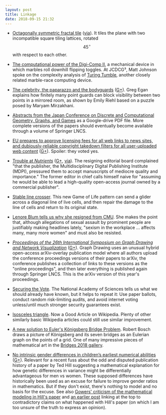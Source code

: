 ```yaml
---
layout: post
title: Linkage
date: 2018-09-15 21:32
---
```

* [Octagonally symmetric fractal tile](http://uuuuuu.lassp.cornell.edu/gallery/fractal_fun) ([via](https://arxiv.org/abs/1804.06577)). It tiles the plane with two incompatible square tiling lattices, rotated $$45^\circ$$ with respect to each other.

* [The computational power of the Digi-Comp II](https://www.scottaaronson.com/blog/?p=1902), a mechanical device in which marbles roll downhill flipping toggles. At JCDCG³, Matt Johnson spoke on the complexity analysis of [Turing Tumble](https://techcrunch.com/2017/05/30/the-turing-tumble-lets-you-and-your-kids-build-real-mechanical-computers/), another closely related marble-race computing device.

* [The celebrity, the paparazzo and the bodyguards](https://web.archive.org/web/20190210023415/https://plus.google.com/113086553300459368002/posts/gFGPmCXHKUs) ([G+](https://web.archive.org/web/20190210023347/https://plus.google.com/100003628603413742554/posts/FuLGT2J2RyY)). Greg Egan explains how finitely many point guards can block visibility between two points in a mirrored room, as shown by Emily Riehl based on a puzzle posed by Maryam Mirzakhani.

* [Abstracts from the Japan Conference on Discrete and Computational Geometry, Graphs, and Games](https://drive.google.com/file/d/1RFaXEdKk5TUHc1QePWsdplOR7etRZOV1/view?usp=drive_open) as a Google-drive PDF file. More complete versions of the papers should eventually become available through a volume of Springer LNCS.

* [EU prepares to approve licensing fees for all web links to news sites, and dubiously-reliable copyright takedown filters for all user-uploaded web content](https://boingboing.net/2018/09/06/six-days-left-2.html) ([G+](https://web.archive.org/web/20190210023201/https://plus.google.com/100003628603413742554/posts/aMS6P2tDans)). Spoiler: they voted yes.

* [Trouble at _Nutrients_](http://www.sciencemag.org/news/2018/09/open-access-editors-resign-after-alleged-pressure-publish-mediocre-papers) ([G+](https://web.archive.org/web/20190210023122/https://plus.google.com/100003628603413742554/posts/18FLXpjvTkP), [via](https://retractionwatch.com/2018/09/08/weekend-reads-an-article-on-a-controversial-topic-just-disappears-mass-resignations-from-a-nutrition-journal-the-likely-mistaken-history-of-the-vibrator/)). The resigning editorial board complained "that the publisher, the Multidisciplinary Digital Publishing Institute (MDPI), pressured them to accept manuscripts of mediocre quality and importance." The former editor in chief calls himself naive for "assuming he would be able to lead a high-quality open-access journal owned by a commercial publisher".

* [Stable line crosser](http://www.conwaylife.com/forums/viewtopic.php?p=63536#p63536). This new Game of Life pattern can send a glider across a diagonal line of live cells, and then repair the damage to the line of cells and return to its original state.

* [Lenore Blum tells us why she resigned from CMU](https://www.nextpittsburgh.com/features/lenore-blum-speaks-out-about-sexism-in-the-workplace/). She makes the point that, although allegations of sexual assault by prominent people are justifiably making headlines lately, "sexism in the workplace ... affects many, many more women" and must also be resisted.

* [_Proceedings of the 26th International Symposium on Graph Drawing and Network Visualization_](https://arxiv.org/abs/1809.03264) ([G+](https://web.archive.org/web/20190210022940/https://plus.google.com/100003628603413742554/posts/AxBVpfeJNXi)). Graph Drawing uses an unusual hybrid open-access arXiv-overlay publication model where all authors upload the conference proceedings versions of their papers to arXiv, the conference publishes a collection of links to these versions as the "online proceedings", and then later everything is published again through Springer LNCS. This is the arXiv version of this year's proceedings.

* [Securing the Vote](https://www.lawfareblog.com/securing-vote-report-national-academies-sciences). The National Academy of Sciences tells us what we should already have known, but it helps to repeat it: Use paper ballots, conduct random risk-limiting audits, and avoid internet voting unless/until much stronger security guarantees exist.

* [Isosceles triangle](https://en.wikipedia.org/wiki/Isosceles_triangle). Now a Good Article on Wikipedia. Plenty of other similarly basic Wikipedia articles could still use similar improvement.

* [A new solution to Euler's Königsberg Bridge Problem](http://gallery.bridgesmathart.org/exhibitions/2018-bridges-conference/bobb). Robert Bosch draws a picture of Königsberg and its seven bridges as an Eulerian graph on the points of a grid. One of many impressive pieces of mathematical art in the [Bridges 2018 gallery](http://gallery.bridgesmathart.org/exhibitions/2018-bridges-conference).

* [No intrinsic gender differences in children’s earliest numerical abilities](https://www.nature.com/articles/s41539-018-0028-7) ([G+](https://web.archive.org/web/20190210022827/https://plus.google.com/100003628603413742554/posts/8a4A5wGaGau)). Relevant for a recent fuss about the odd and disputed publication history of a  paper by Ted Hill suggesting a mathematical explanation for how genetic differences in variance might be differentially advantageous for men vs women. These supposed differences have historically been used as an excuse for failure to improve gender ratios in mathematics. But if they don't exist, there's nothing to model and no basis for the excuse. See also [Gowers' criticism of the mathematical modeling in Hill's paper](https://gowers.wordpress.com/2018/09/13/additional-thoughts-on-the-ted-hill-paper/) and [an earlier post](https://gowers.wordpress.com/2018/09/09/has-an-uncomfortable-truth-been-suppressed/) linking at the top to contradictory claims on what happened with Hill's paper (on which I am too unsure of the truth to express an opinion).
